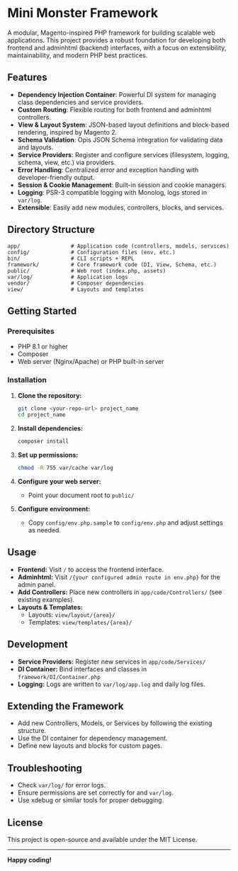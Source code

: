 # Mini Monster Framework

A modular, Magento-inspired PHP framework for building scalable web applications. This project provides a robust foundation for developing both frontend and adminhtml (backend) interfaces, with a focus on extensibility, maintainability, and modern PHP best practices.

## Features

- **Dependency Injection Container**: Powerful DI system for managing class dependencies and service providers.
- **Custom Routing**: Flexible routing for both frontend and adminhtml controllers.
- **View & Layout System**: JSON-based layout definitions and block-based rendering, inspired by Magento 2.
- **Schema Validation**: Opis JSON Schema integration for validating data and layouts.
- **Service Providers**: Register and configure services (filesystem, logging, schema, view, etc.) via providers.
- **Error Handling**: Centralized error and exception handling with developer-friendly output.
- **Session & Cookie Management**: Built-in session and cookie managers.
- **Logging**: PSR-3 compatible logging with Monolog, logs stored in `var/log`.
- **Extensible**: Easily add new modules, controllers, blocks, and services.

## Directory Structure

```
app/                # Application code (controllers, models, services)
config/             # Configuration files (env, etc.)
bin/                # CLI scripts + REPL
framework/          # Core framework code (DI, View, Schema, etc.)
public/             # Web root (index.php, assets)
var/log/            # Application logs
vendor/             # Composer dependencies
view/               # Layouts and templates
```

## Getting Started

### Prerequisites
- PHP 8.1 or higher
- Composer
- Web server (Nginx/Apache) or PHP built-in server

### Installation
1. **Clone the repository:**
   ```bash
   git clone <your-repo-url> project_name
   cd project_name
   ```
2. **Install dependencies:**
   ```bash
   composer install
   ```
3. **Set up permissions:**
   ```bash
   chmod -R 755 var/cache var/log
   ```
4. **Configure your web server:**
   - Point your document root to `public/`
   
5. **Configure environment:**
   - Copy `config/env.php.sample` to `config/env.php` and adjust settings as needed.

## Usage

- **Frontend:** Visit `/` to access the frontend interface.
- **Adminhtml:** Visit `/{your configured admin route in env.php}` for the admin panel.
- **Add Controllers:** Place new controllers in `app/code/Controllers/` (see existing examples).
- **Layouts & Templates:**
  - Layouts: `view/layout/{area}/`
  - Templates: `view/templates/{area}/`

## Development
- **Service Providers:** Register new services in `app/code/Services/`
- **DI Container:** Bind interfaces and classes in `framework/DI/Container.php`
- **Logging:** Logs are written to `var/log/app.log` and daily log files.

## Extending the Framework
- Add new Controllers, Models, or Services by following the existing structure.
- Use the DI container for dependency management.
- Define new layouts and blocks for custom pages.

## Troubleshooting
- Check `var/log/` for error logs.
- Ensure permissions are set correctly for and `var/log`.
- Use xdebug or similar tools for proper debugging.

## License
This project is open-source and available under the MIT License.

---

**Happy coding!**

